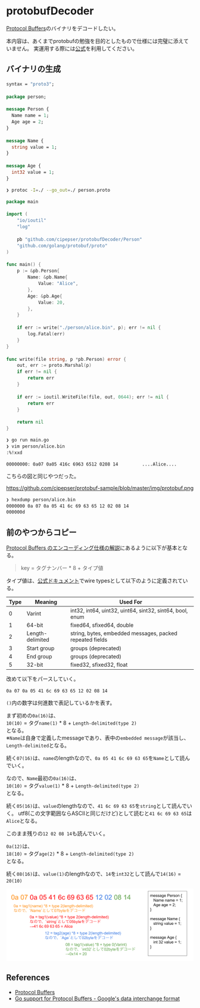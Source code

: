 # protobufDecoder

[Protocol Buffers](https://developers.google.com/protocol-buffers/)のバイナリをデコードしたい。

本内容は、あくまでprotobufの勉強を目的としたもので仕様には完璧に添えていません。
実運用する際には[公式](https://github.com/golang/protobuf/)を利用してください。

## バイナリの生成

```proto
syntax = "proto3";

package person;

message Person {
  Name name = 1;
  Age age = 2;
}

message Name {
  string value = 1;
}

message Age {
  int32 value = 1;
}
```

```sh
❯ protoc -I=./ --go_out=./ person.proto
```

```go
package main

import (
	"io/ioutil"
	"log"

	pb "github.com/cipepser/protobufDecoder/Person"
	"github.com/golang/protobuf/proto"
)

func main() {
	p := &pb.Person{
		Name: &pb.Name{
			Value: "Alice",
		},
		Age: &pb.Age{
			Value: 20,
		},
	}

	if err := write("./person/alice.bin", p); err != nil {
		log.Fatal(err)
	}
}

func write(file string, p *pb.Person) error {
	out, err := proto.Marshal(p)
	if err != nil {
		return err
	}

	if err := ioutil.WriteFile(file, out, 0644); err != nil {
		return err
	}

	return nil
}
```

```sh
❯ go run main.go
❯ vim person/alice.bin
:%!xxd
```

```bin
00000000: 0a07 0a05 416c 6963 6512 0208 14         ....Alice....
```

こちらの図と同じやつだった。

https://github.com/cipepser/protobuf-sample/blob/master/img/protobuf.png

```sh
❯ hexdump person/alice.bin
0000000 0a 07 0a 05 41 6c 69 63 65 12 02 08 14
000000d
```

## 前のやつからコピー

[Protocol Buffers のエンコーディング仕様の解説](https://qiita.com/aiueo4u/items/38195248a29e9ff719c7)にあるように以下が基本となる。

> key = タグナンバー * 8 + タイプ値

タイプ値は、[公式ドキュメント](https://developers.google.com/protocol-buffers/docs/encoding)でwire typesとして以下のように定義されている。

|  Type | Meaning | Used For |
|  ------ | ------ | ------ |
|  0 | Varint | int32, int64, uint32, uint64, sint32, sint64, bool, enum |
|  1 | 64-bit | fixed64, sfixed64, double |
|  2 | Length-delimited | string, bytes, embedded messages, packed repeated fields |
|  3 | Start group | groups (deprecated) |
|  4 | End group | groups (deprecated) |
|  5 | 32-bit | fixed32, sfixed32, float |


改めて以下をパースしていく。

```
0a 07 0a 05 41 6c 69 63 65 12 02 08 14
```

`()`内の数字は何進数で表記しているかを表す。

まず初めの`0a(16)`は、  
`10(10)` = タグ`name(1)` * 8 + `Length-delimited(type 2)`  
となる。  
※`Name`は自身で定義したmessageであり、表中の`embedded message`が該当し、`Length-delimited`となる。

続く`07(16)`は、`name`のlengthなので、`0a 05 41 6c 69 63 65`を`Name`として読んでいく。

なので、`Name`最初の`0a(16)`は、  
`10(10)` = タグ`value(1)` * 8 + `Length-delimited(type 2)`  
となる。

続く`05(16)`は、`value`のlengthなので、`41 6c 69 63 65`を`string`として読んでいく。
utf8(この文字範囲ならASCIIと同じだけど)として読むと`41 6c 69 63 65`は`Alice`となる。

このまま残りの`12 02 08 14`も読んでいく。

`0a(12)`は、  
`18(10)` = タグ`age(2)` * 8 + `Length-delimited(type 2)`  
となる。

続く`08(16)`は、`value(1)`のlengthなので、`14`を`int32`として読んで`14(16)` = `20(10)`

![protobuf](https://github.com/cipepser/protobuf-sample/blob/master/img/protobuf.png)



## References
* [Protocol Buffers](https://developers.google.com/protocol-buffers/)
* [Go support for Protocol Buffers - Google's data interchange format](https://github.com/golang/protobuf/)